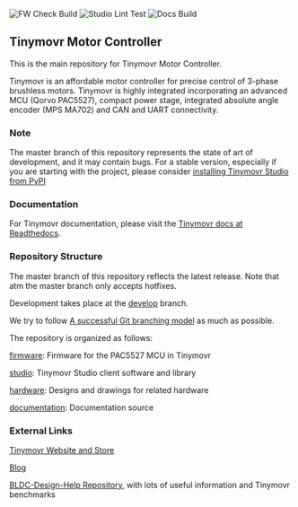 ![FW Check Build](https://github.com/yconst/tinymovr/workflows/Tinymovr%20Firmware%20Check%2FBuild/badge.svg)
![Studio Lint Test](https://github.com/yconst/tinymovr/workflows/Tinymovr%20Studio%20Lint%2FTest/badge.svg)
![Docs Build](https://github.com/yconst/tinymovr/workflows/Tinymovr%20Docs%20Build/badge.svg)

## Tinymovr Motor Controller

This is the main repository for Tinymovr Motor Controller.

Tinymovr is an affordable motor controller for precise control of 3-phase brushless motors. Tinymovr is highly integrated incorporating an advanced MCU (Qorvo PAC5527), compact power stage, integrated absolute angle encoder (MPS MA702) and CAN and UART connectivity. 

### Note

The master branch of this repository represents the state of art of development, and it may contain bugs.
For a stable version, especially if you are starting with the project, please consider [installing Tinymovr Studio from PyPI](https://tinymovr.readthedocs.io/en/latest/studio/installation.html)

### Documentation

For Tinymovr documentation, please visit the [Tinymovr docs at Readthedocs](https://tinymovr.readthedocs.io).

### Repository Structure

The master branch of this repository reflects the latest release. Note that atm the master branch only accepts hotfixes. 

Development takes place at the [develop](https://github.com/tinymovr/Tinymovr/tree/develop) branch.

We try to follow [A successful Git branching model](https://nvie.com/posts/a-successful-git-branching-model/) as much as possible.

The repository is organized as follows:

[firmware](./firmware/): Firmware for the PAC5527 MCU in Tinymovr

[studio](./studio/): Tinymovr Studio client software and library

[hardware](./hardware): Designs and drawings for related hardware

[documentation](./docs): Documentation source

### External Links

[Tinymovr Website and Store](https://tinymovr.com)

[Blog](https://hackaday.io/project/168650/logs)

[BLDC-Design-Help Repository](https://github.com/ThotAlion/BLDC-design-help), with lots of useful information and Tinymovr benchmarks

